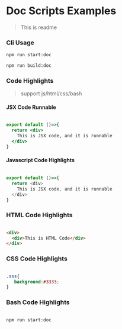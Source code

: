 # Doc Scripts Examples

> This is readme

### Cli Usage

```bash
npm run start:doc

npm run build:doc
```

### Code Highlights

> support js/html/css/bash

#### JSX Code Runnable

```jsx

export default ()=>{
  return <div>
    This is JSX code, and it is runnable
  </div>
}

```
#### Javascript Code Highlights

```javascript

export default ()=>{
  return <div>
    This is JSX code, and it is runnable
  </div>
}

```

### HTML Code Highlights

```html

<div>
  <div>This is HTML Code</div>
</div>

```

### CSS Code Highlights

```css

.sss{
   background:#3333;
}

```

### Bash Code Highlights

```bash

npm run start:doc

```